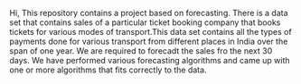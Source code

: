 Hi,
This repository contains a project based on forecasting. There is a data set that contains sales of a particular ticket booking company that books tickets for various modes of transport.This data set contains all the types of payments done for various transport from different places in India over the span of one year.
We are required to forecadt the sales fro the next 30 days.
We have performed various forecasting algorithms and came up with one or more algorithms that fits correctly to the data.
